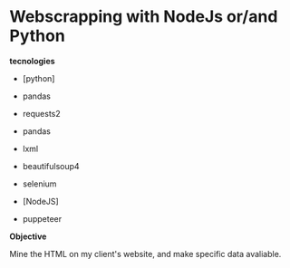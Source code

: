# Webscrapping with NodeJs or/and Python

**tecnologies**
- [python] 
 - pandas
 - requests2
 - pandas
 - lxml
 - beautifulsoup4
 - selenium
 
- [NodeJS]
 - puppeteer
 
**Objective**

Mine the HTML on my client's website, and make specific data avaliable.
